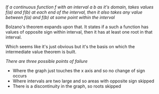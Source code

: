 *If a continuous function f with an interval a b as it's domain, takes values f(a) and f(b) at each end of the interval, then it also takes any value between f(a) and f(b) at some point within the interval*

Bolzano's theorem expands upon that. It states if a such a function has values of opposite sign within interval, then it has at least one root in that interval.

Which seems like it's just obvious but it's the basis on which the intermediate value theorem is built.

*There are three possible points of failure*
- Where the graph just touches the x axis and so no change of sign occurs
- Where intervals are two large and so areas with opposite sign skipped
- There is a discontinuity in the graph, so roots skipped